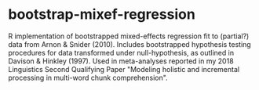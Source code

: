 # bootstrap-mixef-regression

R implementation of bootstrapped mixed-effects regression fit to (partial?) data from Arnon & Snider (2010). Includes bootstrapped hypothesis testing procedures for data transformed under null-hypothesis, as outlined in Davison & Hinkley (1997). Used in meta-analyses reported in my 2018 Linguistics Second Qualifying Paper "Modeling holistic and incremental processing in multi-word chunk comprehension".
